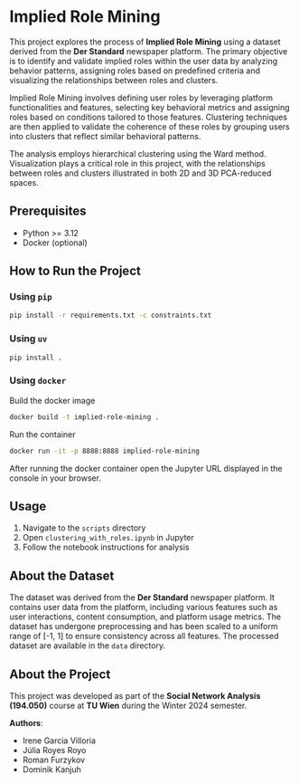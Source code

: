 # Implied Role Mining

This project explores the process of **Implied Role Mining** using a dataset derived from the **Der Standard** newspaper platform. The primary objective is to identify and validate implied roles within the user data by analyzing behavior patterns, assigning roles based on predefined criteria and visualizing the relationships between roles and clusters.

Implied Role Mining involves defining user roles by leveraging platform functionalities and features, selecting key behavioral metrics and assigning roles based on conditions tailored to those features. Clustering techniques are then applied to validate the coherence of these roles by grouping users into clusters that reflect similar behavioral patterns.

The analysis employs hierarchical clustering using the Ward method. Visualization plays a critical role in this project, with the relationships between roles and clusters illustrated in both 2D and 3D PCA-reduced spaces.

## Prerequisites

- Python >= 3.12
- Docker (optional)

## How to Run the Project

### Using `pip`

```bash
pip install -r requirements.txt -c constraints.txt
```

### Using `uv`

```bash
pip install .
```

### Using `docker`

Build the docker image

```bash
docker build -t implied-role-mining .
```

Run the container

```bash
docker run -it -p 8888:8888 implied-role-mining
```

After running the docker container open the Jupyter URL displayed in the console in your browser.

## Usage

1. Navigate to the `scripts` directory
2. Open `clustering_with_roles.ipynb` in Jupyter
3. Follow the notebook instructions for analysis

## About the Dataset

The dataset was derived from the **Der Standard** newspaper platform. It contains user data from the platform, including various features such as user interactions, content consumption, and platform usage metrics. The dataset has undergone preprocessing and has been scaled to a uniform range of [-1, 1] to ensure consistency across all features. The processed dataset are available in the `data` directory.

## About the Project

This project was developed as part of the **Social Network Analysis (194.050)** course at **TU Wien** during the Winter 2024 semester.

**Authors**:

- Irene Garcia Villoria
- Júlia Royes Royo
- Roman Furzykov
- Dominik Kanjuh
